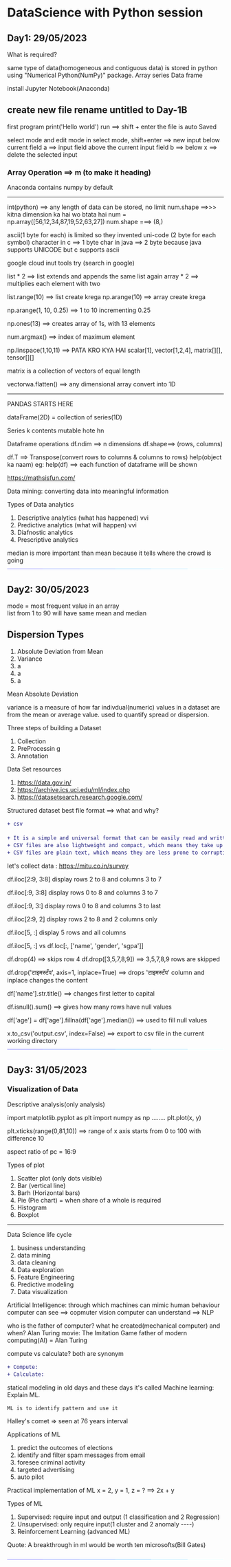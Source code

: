 # DataScience with Python session

## Day1: 29/05/2023

What is required?

same type of data(homogeneous and contiguous data) is stored in python using "Numerical Python(NumPy)" package.
Array
series
Data frame

install Jupyter Notebook(Anaconda)

create new file
rename untitled to Day-1B
------
first program
print('Hello world')
run ==> shift + enter
the file is auto Saved

select mode and edit mode
in select mode, 
shift+enter ==> new input below current field
a ==> input field above the current input field
b ==> below
x ==> delete the selected input

### Array Operation ==> m (to make it heading)

Anaconda contains numpy by default

--------
int(python) ==> any length of data can be stored, no limit
num.shape ==>>> kitna dimension ka hai wo btata hai
num = np.array([56,12,34,87,19,52,63,27])
num.shape ===> (8,)

ascii(1 byte for each) is limited so they invented uni-code (2 byte for each symbol)
character in c ==> 1 byte
char in java ==> 2 byte
because java supports UNICODE but c supports ascii

google cloud inut tools try (search in google)

list * 2 ==> list extends and appends the same list again
array * 2 ==> multiplies each element with two

list.range(10) ==> list create krega
np.arange(10) ==> array create krega

np.arange(1, 10, 0.25) ==> 1 to 10 incrementing 0.25

np.ones(13) ==> creates array of 1s, with 13 elements

num.argmax() ==> index of maximum element

np.linspace(1,10,11) ==> PATA KRO KYA HAI
scalar[1], vector[1,2,4], matrix[][], tensor[][]

matrix is a collection of vectors of equal length

vectorwa.flatten() ==> any dimensional array convert into 1D 

-------------------------------------------------
PANDAS STARTS HERE

dataFrame(2D) = collection of series(1D)

Series k contents mutable hote hn

Dataframe operations
df.ndim ==> n dimensions
df.shape==> (rows, columns)

df.T ==> Transpose(convert rows to columns & columns to rows)
help(object ka naam)
eg: help(df) ==> each function of dataframe will be shown

https://mathsisfun.com/

Data mining: converting data into meaningful information

Types of Data analytics
1. Descriptive analytics (what has happened) vvi
2. Predictive analytics (what will happen) vvi
3. Diafnostic analytics
4. Prescriptive analytics

median is more important than mean because it tells where the crowd is going
<img src="dynamic_hr.gif">

## Day2: 30/05/2023

mode = most frequent value in an array <br>
list from 1 to 90 will have same mean and median

Dispersion Types
-----------------
1. Absolute Deviation from Mean
2. Variance
3. a
4. a
5. a

Mean Absolute Deviation

variance
is a measure of how far indivdual(numeric) values in a dataset are from the mean or average value.
used to quantify spread or dispersion.

Three steps of building a Dataset
1. Collection
2. PreProcessin g
3. Annotation

Data Set resources
1. https://data.gov.in/
2. https://archive.ics.uci.edu/ml/index.php
3. https://datasetsearch.research.google.com/

Structured dataset best file format ==> what and why?<br>
```diff
+ csv

+ It is a simple and universal format that can be easily read and written by many programs and tools, such as Python, R, SQL, and even text editors. 
+ CSV files are also lightweight and compact, which means they take up less space and can be transferred faster than Excel files.
+ CSV files are plain text, which means they are less prone to corruption and can be easily inspected and modified.
```

let's collect data : https://mitu.co.in/survey

df.iloc[2:9, 3:8]
display rows 2 to 8 and columns 3 to 7

df.iloc[:9, 3:8]
display rows 0 to 8 and columns 3 to 7

df.iloc[:9, 3:]
display rows 0 to 8 and columns 3 to last

df.iloc[2:9, 2]
display rows 2 to 8 and 2 columns only

df.iloc[5, :]
display 5 rows and all columns

df.iloc[5, :] vs df.loc[:, ['name', 'gender', 'sgpa']]

df.drop(4) ==> skips row 4
df.drop([3,5,7,8,9]) ==> 3,5,7,8,9 rows are skipped

df.drop('टाइमस्टँप', axis=1, inplace=True)
==> drops 'टाइमस्टँप' column and inplace changes the content

df['name'].str.title() ==> changes first letter to capital

df.isnull().sum() ==> gives how many rows have null values

df['age'] = df['age'].fillna(df['age'].median())
==> used to fill null values

x.to_csv('output.csv', index=False) ==> export to csv file in the current working directory
<img src="dynamic_hr.gif">
## Day3: 31/05/2023

### Visualization of Data
Descriptive analysis(only analysis)

import matplotlib.pyplot as plt
import numpy as np
........
plt.plot(x, y)

plt.xticks(range(0,81,10))
==> range of x axis starts from 0 to 100 with difference 10

aspect ratio of pc = 16:9

Types of plot
1. Scatter plot (only dots visible)
2. Bar (vertical line)
3. Barh (Horizontal bars)
4. Pie (Pie chart) = when share of a whole is required
5. Histogram
6. Boxplot

------------

Data Science life cycle
1. business understanding
2. data mining
3. data cleaning
4. Data exploration
5. Feature Engineering 
6. Predictive modeling
7. Data visualization

Artificial Intelligence:
through which machines can mimic human behaviour
computer can see ==> copmuter vision
computer can understand ==> NLP

who is the father of computer? what he created(mechanical computer) and when?
Alan Turing movie: The Imitation Game
father of modern computing(AI) = Alan Turing


compute vs calculate?
both are synonym
```diff
+ Compute: 
+ Calculate: 
```
statical modeling in old days and these days it's called Machine learning:
Explain ML.
```diff
ML is to identify pattern and use it
```
Halley's comet => seen at 76 years interval

Applications of ML
1. predict the outcomes of elections
2. identify and filter spam messages from email
3. foresee criminal activity
4. targeted advertising
5. auto pilot

Practical implementation of ML
x = 2, y = 1, z = ?
==> 2x + y

Types of ML
1. Supervised: require input and output (1 classification and 2 Regression)
2. Unsupervised: only require input(1 cluster and 2 anomaly ----)
3. Reinforcement Learning (advanced ML)


Quote: A breakthrough in ml would be worth ten microsofts(Bill Gates)






















<img src="dynamic_hr.gif">
